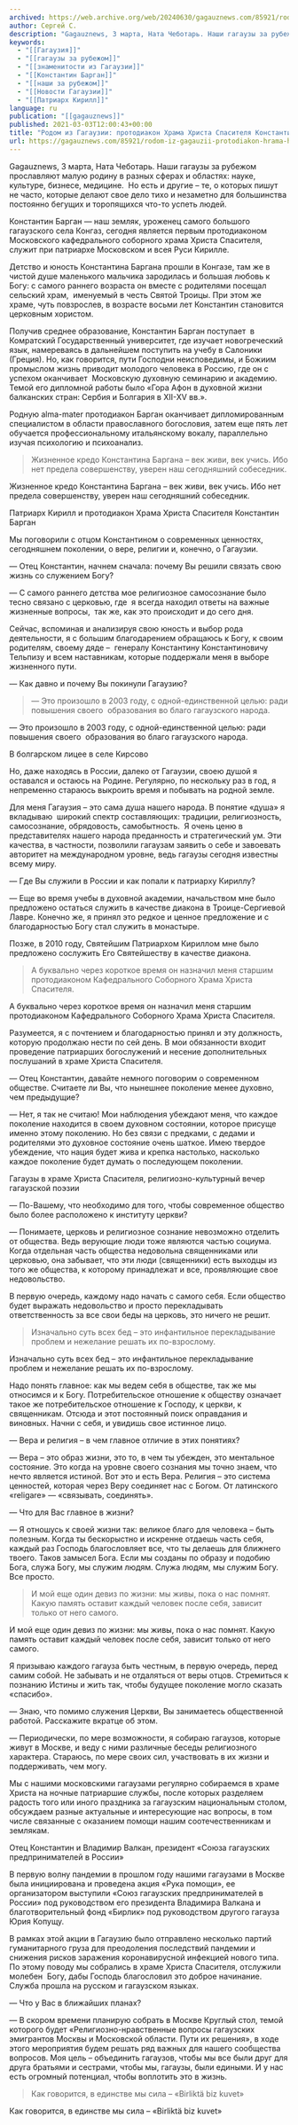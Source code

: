 ```yaml
---
archived: https://web.archive.org/web/20240630/gagauznews.com/85921/rodom-iz-gagauzii-protodiakon-hrama-hrista-spasitelya-konstantin-bargan.html
author: Сергей С.
description: "Gagauznews, 3 марта, Ната Чеботарь. Наши гагаузы за рубежом прославляют малую родину в разных сферах и областях: науке, культуре, бизнесе, медицине.  Но есть и другие – те, о которых пишут не часто, которые делают свое дело тихо и незаметно для большинства постоянно бегущих и торопящихся что-то успеть людей. Константин Барган — наш земляк, уроженец самого большого гагаузского села Конгаз, сегодня является первым протодиаконом Московского кафедрального соборного храма Христа Спасителя, служит при патриархе Московском и всея Руси Кирилле. Детство и юность Константина Баргана прошли в Конгазе, там же в чистой душе маленького мальчика зародилась и большая любовь к Богу: с самого […]"
keywords:
  - "[[Гагаузия]]"
  - "[[гагаузы за рубежом]]"
  - "[[знаменитости из Гагаузии]]"
  - "[[Константин Барган]]"
  - "[[наши за рубежом]]"
  - "[[Новости Гагаузии]]"
  - "[[Патриарх Кирилл]]"
language: ru
publication: "[[gagauznews]]"
published: 2021-03-03T12:00:43+00:00
title: "Родом из Гагаузии: протодиакон Храма Христа Спасителя Константин Барган"
url: https://gagauznews.com/85921/rodom-iz-gagauzii-protodiakon-hrama-hrista-spasitelya-konstantin-bargan.html
---
```


Gagauznews, 3 марта, Ната Чеботарь. Наши гагаузы за рубежом прославляют малую родину в разных сферах и областях: науке, культуре, бизнесе, медицине.  Но есть и другие – те, о которых пишут не часто, которые делают свое дело тихо и незаметно для большинства постоянно бегущих и торопящихся что-то успеть людей.

Константин Барган — наш земляк, уроженец самого большого гагаузского села Конгаз, сегодня является первым протодиаконом Московского кафедрального соборного храма Христа Спасителя, служит при патриархе Московском и всея Руси Кирилле.

Детство и юность Константина Баргана прошли в Конгазе, там же в чистой душе маленького мальчика зародилась и большая любовь к Богу: с самого раннего возраста он вместе с родителями посещал сельский храм,  именуемый в честь Святой Троицы. При этом же храме, чуть повзрослев, в возрасте восьми лет Константин становится церковным хористом.

Получив среднее образование, Константин Барган поступает  в Комратский Государственный университет, где изучает новогреческий язык, намереваясь в дальнейшем поступить на учебу в Салоники (Греция). Но, как говорится, пути Господни неисповедимы, и Божиим промыслом жизнь приводит молодого человека в Россию, где он с успехом оканчивает  Московскую духовную семинарию и академию. Темой его дипломной работы было «Гора Афон в духовной жизни балканских стран: Сербия и Болгария в XII-XV вв.».

Родную alma-mater протодиакон Барган оканчивает дипломированным специалистом в области православного богословия, затем еще пять лет обучается профессиональному итальянскому вокалу, параллельно изучая психологию и психоанализ.

> Жизненное кредо Константина Баргана – век живи, век учись. Ибо нет предела совершенству, уверен наш сегодняшний собеседник.

Жизненное кредо Константина Баргана – век живи, век учись. Ибо нет предела совершенству, уверен наш сегодняшний собеседник.

Патриарх Кирилл и протодиакон Храма Христа Спасителя Константин Барган

Мы поговорили с отцом Константином о современных ценностях, сегодняшнем поколении, о вере, религии и, конечно, о Гагаузии.

— Отец Константин, начнем сначала: почему Вы решили связать свою жизнь со служением Богу?

— С самого раннего детства мое религиозное самосознание было тесно связано с церковью, где  я всегда находил ответы на важные жизненные вопросы,  так же, как это происходит и до сего дня.

Сейчас, вспоминая и анализируя свою юность и выбор рода деятельности, я с большим благодарением обращаюсь к Богу, к своим родителям, своему дяде –  генералу Константину Константиновичу Тельпизу и всем наставникам, которые поддержали меня в выборе жизненного пути.

— Как давно и почему Вы покинули Гагаузию?

> — Это произошло в 2003 году, с одной-единственной целью: ради повышения своего  образования во благо гагаузского народа.

— Это произошло в 2003 году, с одной-единственной целью: ради повышения своего  образования во благо гагаузского народа.

В болгарском лицее в селе Кирсово

Но, даже находясь в России, далеко от Гагаузии, своею душой я оставался и остаюсь на Родине. Регулярно, по нескольку раз в год, я непременно стараюсь выкроить время и побывать на родной земле.

Для меня Гагаузия – это сама душа нашего народа. В понятие «душа» я вкладываю  широкий спектр составляющих: традиции, религиозность, самосознание, обрядовость, самобытность.  Я очень ценю в представителях нашего народа преданность и стратегический ум. Эти качества, в частности, позволили гагаузам заявить о себе и завоевать авторитет на международном уровне, ведь гагаузы сегодня известны всему миру.

— Где Вы служили в России и как попали к патриарху Кириллу?

— Еще во время учебы в духовной академии, начальством мне было предложено остаться служить в качестве диакона в Троице-Сергиевой Лавре. Конечно же, я принял это редкое и ценное предложение и с благодарностью Богу стал служить в монастыре.

Позже, в 2010 году, Святейшим Патриархом Кириллом мне было предложено сослужить Его Святейшеству в качестве диакона.

> А буквально через короткое время он назначил меня старшим протодиаконом Кафедрального Соборного Храма Христа Спасителя.

А буквально через короткое время он назначил меня старшим протодиаконом Кафедрального Соборного Храма Христа Спасителя.



Разумеется, я с почтением и благодарностью принял и эту должность, которую продолжаю нести по сей день. В мои обязанности входит проведение патриарших богослужений и несение дополнительных послушаний в храме Христа Спасителя.

— Отец Константин, давайте немного поговорим о современном обществе. Считаете ли Вы, что нынешнее поколение менее духовно, чем предыдущие?

— Нет, я так не считаю! Мои наблюдения убеждают меня, что каждое поколение находится в своем духовном состоянии, которое присуще именно этому поколению. Но без связи с предками, с дедами и родителями это духовное состояние очень шаткое. Имею твердое убеждение, что нация будет жива и крепка настолько, насколько каждое поколение будет думать о последующем поколении.

Гагаузы в храме Христа Спасителя, религиозно-культурный вечер гагаузской поэзии

— По-Вашему, что необходимо для того, чтобы современное общество было более расположено к институту церкви?

— Понимаете, церковь и религиозное сознание невозможно отделить от общества. Ведь верующие люди тоже являются частью социума. Когда отдельная часть общества недовольна священниками или церковью, она забывает, что эти люди (священники) есть выходцы из того же общества, к которому принадлежат и все, проявляющие свое недовольство.

В первую очередь, каждому надо начать с самого себя. Если общество будет выражать недовольство и просто перекладывать ответственность за все свои беды на церковь, это ничего не решит.

> Изначально суть всех бед – это инфантильное перекладывание проблем и нежелание решать их по-взрослому.

Изначально суть всех бед – это инфантильное перекладывание проблем и нежелание решать их по-взрослому.

Надо понять главное: как мы ведем себя в обществе, так же мы относимся и к Богу. Потребительское отношение к обществу означает такое же потребительское отношение к Господу, к церкви, к священникам. Отсюда и этот постоянный поиск оправдания и виновных. Начни с себя, и увидишь свое истинное лицо.

— Вера и религия – в чем главное отличие в этих понятиях?

— Вера – это образ жизни, это то, в чем ты убежден, это ментальное состояние. Это когда на уровне своего сознания мы точно знаем, что нечто является истиной. Вот это и есть Вера. Религия – это система ценностей, которая через Веру соединяет нас с Богом. От латинского «religare» — «связывать, соединять».



— Что для Вас главное в жизни?

— Я отношусь к своей жизни так: великое благо для человека – быть полезным. Когда ты бескорыстно и искренне отдаешь часть себя, каждый раз Господь благословляет все, что ты делаешь для ближнего твоего. Таков замысел Бога. Если мы созданы по образу и подобию Бога, служа Богу, мы служим людям. Служа людям, мы служим Богу. Все просто.

> И мой еще один девиз по жизни: мы живы, пока о нас помнят. Какую память оставит каждый человек после себя, зависит только от него самого.

И мой еще один девиз по жизни: мы живы, пока о нас помнят. Какую память оставит каждый человек после себя, зависит только от него самого.

Я призываю каждого гагауза быть честным, в первую очередь, перед самим собой. Не забывать и не отдаляться от веры отцов. Стремиться к познанию Истины и жить так, чтобы будущее поколение могло сказать «спасибо».

— Знаю, что помимо служения Церкви, Вы занимаетесь общественной работой. Расскажите вкратце об этом.

— Периодически, по мере возможности, я собираю гагаузов, которые живут в Москве, и веду с ними различные беседы религиозного характера. Стараюсь, по мере своих сил, участвовать в их жизни и поддерживать, чем могу.

Мы с нашими московскими гагаузами регулярно собираемся в храме Христа на ночные патриаршие службы, после которых разделяем радость того или иного праздника за гагаузским национальным столом, обсуждаем разные актуальные и интересующие нас вопросы, в том числе связанные с оказанием помощи нашим соотечественникам и землякам.

Отец Константин и Владимир Валкан, президент «Союза гагаузских предпринимателей в России»

В первую волну пандемии в прошлом году нашими гагаузами в Москве была инициирована и проведена акция «Рука помощи», ее организатором выступили «Союз гагаузских предпринимателей в России» под руководством его президента Владимира Валкана и благотворительный фонд «Бирлик» под руководством другого гагауза Юрия Копущу.

В рамках этой акции в Гагаузию было отправлено несколько партий гуманитарного груза для преодоления последствий пандемии и снижения рисков заражения коронавирусной инфекцией нового типа. По этому поводу мы собрались в храме Христа Спасителя, отслужили молебен  Богу, дабы Господь благословил это доброе начинание. Служба прошла на русском и гагаузском языках.

— Что у Вас в ближайших планах?

— В скором времени планирую собрать в Москве Круглый стол, темой которого будет «Религиозно-нравственные вопросы гагаузских эмигрантов Москвы и Московской области. Пути их решения», в ходе этого мероприятия будем решать ряд важных для нашего сообщества вопросов. Моя цель – объединить гагаузов, чтобы мы все были друг для друга братьями и сестрами, чтобы мы, гагаузы, были едиными. И у нас есть огромный потенциал, чтобы воплотить это в жизнь.

> Как говорится, в единстве мы сила – «Birliktä biz kuvet»

Как говорится, в единстве мы сила – «Birliktä biz kuvet»